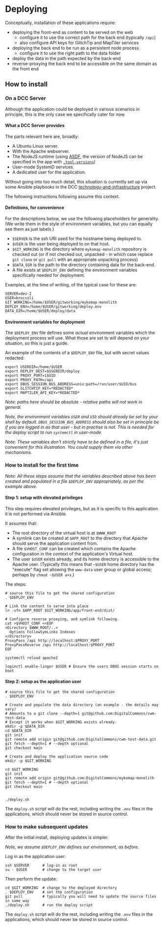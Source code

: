# Deploying

Conceptually, installation of these applications require:
- deploying the front-end as content to be served on the web
  - configure it to use the correct path for the back end (typically `/api`)
  - also configure API keys for GlitchTip and MapTiler services
- deploying the back end to be run as a persistent node process
  - configure it to use the right path to the data folder
- deploy the data in the path expected by the back-end
- reverse-proxying the back end to be accessible on the same domain as the front end

## How to install

### On a DCC Server

Although the application could be deployed in various scenarios in
principle, this is the only case we specifically cater for now.

#### What a DCC Server provides

The parts relevant here are, broadly:
- A Ubuntu Linux server.
- With the Apache webserver.
- The NodeJS runtime (using [ASDF][asdf], the version of NodeJS can be
  specified in the app with [`.tool-versions`][asdf-config])
- User-mode SystemD services.
- A dedicated user for the application.

[asdf]: https://asdf-vm.com/
[asdf-config]: https://asdf-vm.com/manage/configuration.html

Without going into too much detail, this situation is currently set up
via some Ansible playbooks in the DCC
[technology-and-infrastructure][t-i] project. 

The following instructions following assume this context.

[t-i]: https://github.com/DigitalCommons/technology-and-infrastructure

#### Definitions, for convenience

For the descriptions below, we use the following placeholders for
generality. (We write them in the style of environment variables, but
you can equally see them as just labels.)

 - `$SERVER` is the ssh URI used for the hostname being deployed to.
 - `$USER` is the user being deployed to on that host.
 - `$GIT_WORKING` is the directory where `mykomap-monolith` repository
   is checked out (or if not checked out, unpacked - in which case
   replace `git clone` or `git pull` with an appropriate unpacking
   process)
 - `$DATA_DIR` is the path to the directory containing data for the back-end.
 - A file exists at `$DEPLOY_ENV` defining the environment variables
   specifically needed for deployment.
 
Examples, at the time of writing, of the typical case for these are:

    SERVER=dev-2
    USER=broccoli
    GIT_WORKING=/home/$USER/gitworking/mykomap-monolith
    DEPLOY_ENV=/home/$USER/gitworking/deploy.env
    DATA_DIR=/home/$USER/deploy/data

#### Environment variables for deployment

The `$DEPLOY_ENV` file defines some *actual* environment variables
which the deployment process will use. What those are set to will
depend on your situation, so this is just a guide. 

An example of the contents of a `$DEPLOY_ENV` file, but with secret
values redacted:

    export USERDIR=/home/$USER
    export DEPLOY_DEST=$USERDIR/deploy
    export PROXY_PORT=1$UID
    export PROXY_PATH=/api
    export DBUS_SESSION_BUS_ADDRESS=unix:path=/run/user/$UID/bus
    export GLITCHTIP_KEY=*REDACTED*
    export MAPTILER_API_KEY=*REDACTED*

*Note: paths here should be absolute - relative paths will not work in
general.*

*Note, the environment variables `USER` and `UID` should already be
set by your shell by default.  `DBUS_SESSION_BUS_ADDRESS` should also
be set in principle be if you are logged in as that user - but in
practise is not. This is needed for the deploy script to run
`systemctl` in user-mode.*
   
*Note: These variables don't strictly have to be defined in a file,
it's just convenient for this illustration. You could supply them via
other mechanisms.*


### How to install for the first time

*Note: All these steps assume that the variables described above has
been created and populated in a file `$DEPLOY_ENV` appropriately, as
per the example above.*

#### Step 1: setup with elevated privileges

This step requires elevated privileges, but as it is specific to this
application it is not performed via Ansible.

It assumes that:

 - The root directory of the virtual host is at `$WWW_ROOT`
 - A symlink can be created at `$APP_ROOT` to the directory that
   Apache should serve the application content from.
 - A file `$VHOST_CONF` can be created which contains the Apache
   configuration in the context of the application's Virtual host.
 - The user `$USER` exists already, and its home directory is
   accessible to the Apache user. (Typically this means that `~$USER`
   home directory has the "execute" flag set allowing the `www-data`
   user group or global access; perhaps by `chmod ~$USER a+x`.)

The steps:

    # source this file to get the shared configuration
    . $DEPLOY_ENV
    
    # Link the content to serve into place
    ln -sfn $APP_ROOT $GIT_WORKING/app/front-end/dist/

    # Configure reverse proxying, and symlink following.
    cat >$VHOST_CONF <<EOF
    <Directory $WWW_ROOT/..>
      Options FollowSymLinks Indexes
    </Directory>
    ProxyPass /api http://localhost:$PROXY_PORT
    ProxyPassReverse /api http://localhost:$PROXY_PORT
    EOF
    
    systemctl reload apache2
    
    loginctl enable-linger $USER # Ensure the users DBUS session starts on boot

#### Step 2: setup as the application user

    # source this file to get the shared configuration
    . $DEPLOY_ENV

    # Create and populate the data directory (an example - the details may vary)
    # Amounts to a git clone --depth=1 git@github.com:DigitalCommons/cwm-test-data
    # Except it works when $GIT_WORKING exists already.
    mkdir -p $DATA_DIR
    cd $DATA_DIR
    git init
    git remote add origin git@github.com:DigitalCommons/cwm-test-data.git
    git fetch --depth=1 # --depth optional
    git checkout main

    # Create and deploy the application source code
    mkdir -p $GIT_WORKING
    
    cd $GIT_WORKING
    git init
    git remote add origin git@github.com:DigitalCommons/mykomap-monolith
    git fetch --depth=1 # --depth optional
    git checkout main
    
    
    ./deploy.sh
    
The `deploy.sh` script will do the rest, including writing the `.env`
files in the applications, which should never be stored in source control.

### How to make subsequent updates

After the initial install, deploying updates is simpler.

*Note, we assume `$DEPLOY_ENV` defines our environment, as before.*

Log in as the application user:

    ssh $SERVER      # log-in as root
    su - $USER       # change to the target user

Then perform the update:

    cd $GIT_WORKING  # change to the deployed directory
    . $DEPLOY_ENV    # set the configuration
    git pull         # typically you will need to update the source files in some way
    ./deploy.sh      # run the deploy script

The `deploy.sh` script will do the rest, including writing the `.env`
files in the applications, which should never be stored in source control.

